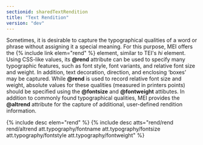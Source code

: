 ```yaml
---
sectionid: sharedTextRendition
title: "Text Rendition"
version: "dev"
---
```


Sometimes, it is desirable to capture the typographical qualities of a word or phrase
without assigning it a special meaning. For this purpose, MEI offers the {% include link elem="rend" %} element, similar to TEI's *hi* element. Using CSS-like values,
its **@rend** attribute can be used to specify many typographic features, such as font
style, font variants, and relative font size and weight. In addition, text decoration,
direction, and enclosing ‘boxes’ may be captured. While **@rend**
is used to record relative font size and weight, absolute values for these qualities
(measured in printers points) should be specified using the **@fontsize** and
**@fontweight** attibutes. In addition to commonly found typographical qualities,
MEI provides the **@altrend** attribute for the capture of additional, user-defined
rendition information.



{% include desc elem="rend" %}
{% include desc atts="rend/rend rend/altrend att.typography/fontname att.typography/fontsize att.typography/fontstyle
att.typography/fontweight" %}




